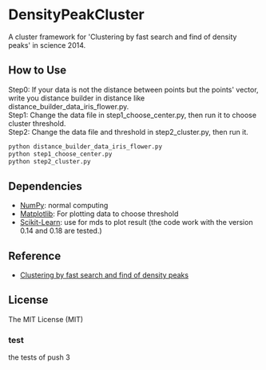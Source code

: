 # DensityPeakCluster

A cluster framework for 'Clustering by fast search and find of density peaks' in science 2014.  

## How to Use
  
Step0: If your data is not the distance between points but the points' vector, write you distance builder in distance like distance_builder_data_iris_flower.py.  
Step1: Change the data file in step1_choose_center.py, then run it to choose cluster threshold.  
Step2: Change the data file and threshold in step2_cluster.py, then run it.  
```python
python distance_builder_data_iris_flower.py
python step1_choose_center.py
python step2_cluster.py
```

## Dependencies
- [NumPy](http://www.numpy.org): normal computing
- [Matplotlib](http://matplotlib.sourceforge.net/): For plotting data to choose threshold
- [Scikit-Learn](https://github.com/scikit-learn/scikit-learn): use for mds to plot result (the code work with the version 0.14 and 0.18 are tested.)

## Reference
- [Clustering by fast search and find of density peaks](http://www.sciencemag.org/content/344/6191/1492.full)

## License
The MIT License (MIT)



### test
the tests of push
3